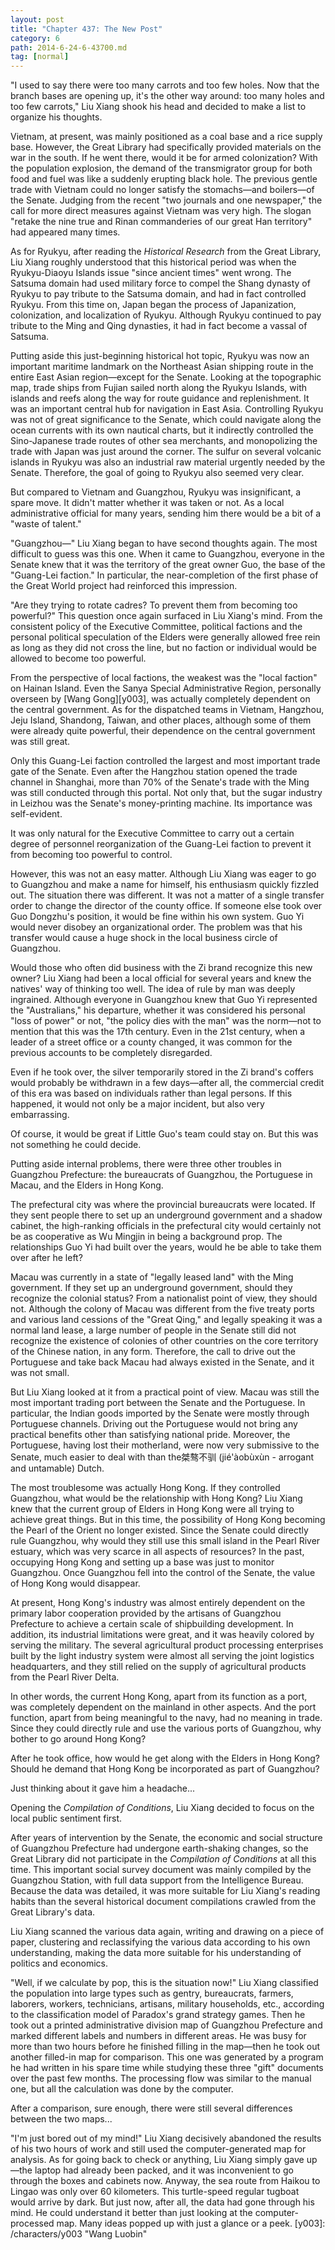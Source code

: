 ```yaml
---
layout: post
title: "Chapter 437: The New Post"
category: 6
path: 2014-6-24-6-43700.md
tag: [normal]
---
```


"I used to say there were too many carrots and too few holes. Now that the branch bases are opening up, it's the other way around: too many holes and too few carrots," Liu Xiang shook his head and decided to make a list to organize his thoughts.

Vietnam, at present, was mainly positioned as a coal base and a rice supply base. However, the Great Library had specifically provided materials on the war in the south. If he went there, would it be for armed colonization? With the population explosion, the demand of the transmigrator group for both food and fuel was like a suddenly erupting black hole. The previous gentle trade with Vietnam could no longer satisfy the stomachs—and boilers—of the Senate. Judging from the recent "two journals and one newspaper," the call for more direct measures against Vietnam was very high. The slogan "retake the nine true and Rinan commanderies of our great Han territory" had appeared many times.

As for Ryukyu, after reading the *Historical Research* from the Great Library, Liu Xiang roughly understood that this historical period was when the Ryukyu-Diaoyu Islands issue "since ancient times" went wrong. The Satsuma domain had used military force to compel the Shang dynasty of Ryukyu to pay tribute to the Satsuma domain, and had in fact controlled Ryukyu. From this time on, Japan began the process of Japanization, colonization, and localization of Ryukyu. Although Ryukyu continued to pay tribute to the Ming and Qing dynasties, it had in fact become a vassal of Satsuma.

Putting aside this just-beginning historical hot topic, Ryukyu was now an important maritime landmark on the Northeast Asian shipping route in the entire East Asian region—except for the Senate. Looking at the topographic map, trade ships from Fujian sailed north along the Ryukyu Islands, with islands and reefs along the way for route guidance and replenishment. It was an important central hub for navigation in East Asia. Controlling Ryukyu was not of great significance to the Senate, which could navigate along the ocean currents with its own nautical charts, but it indirectly controlled the Sino-Japanese trade routes of other sea merchants, and monopolizing the trade with Japan was just around the corner. The sulfur on several volcanic islands in Ryukyu was also an industrial raw material urgently needed by the Senate. Therefore, the goal of going to Ryukyu also seemed very clear.

But compared to Vietnam and Guangzhou, Ryukyu was insignificant, a spare move. It didn't matter whether it was taken or not. As a local administrative official for many years, sending him there would be a bit of a "waste of talent."

"Guangzhou—" Liu Xiang began to have second thoughts again. The most difficult to guess was this one. When it came to Guangzhou, everyone in the Senate knew that it was the territory of the great owner Guo, the base of the "Guang-Lei faction." In particular, the near-completion of the first phase of the Great World project had reinforced this impression.

"Are they trying to rotate cadres? To prevent them from becoming too powerful?" This question once again surfaced in Liu Xiang's mind. From the consistent policy of the Executive Committee, political factions and the personal political speculation of the Elders were generally allowed free rein as long as they did not cross the line, but no faction or individual would be allowed to become too powerful.

From the perspective of local factions, the weakest was the "local faction" on Hainan Island. Even the Sanya Special Administrative Region, personally overseen by [Wang Gong][y003], was actually completely dependent on the central government. As for the dispatched teams in Vietnam, Hangzhou, Jeju Island, Shandong, Taiwan, and other places, although some of them were already quite powerful, their dependence on the central government was still great.

Only this Guang-Lei faction controlled the largest and most important trade gate of the Senate. Even after the Hangzhou station opened the trade channel in Shanghai, more than 70% of the Senate's trade with the Ming was still conducted through this portal. Not only that, but the sugar industry in Leizhou was the Senate's money-printing machine. Its importance was self-evident.

It was only natural for the Executive Committee to carry out a certain degree of personnel reorganization of the Guang-Lei faction to prevent it from becoming too powerful to control.

However, this was not an easy matter. Although Liu Xiang was eager to go to Guangzhou and make a name for himself, his enthusiasm quickly fizzled out. The situation there was different. It was not a matter of a single transfer order to change the director of the county office. If someone else took over Guo Dongzhu's position, it would be fine within his own system. Guo Yi would never disobey an organizational order. The problem was that his transfer would cause a huge shock in the local business circle of Guangzhou.

Would those who often did business with the Zi brand recognize this new owner? Liu Xiang had been a local official for several years and knew the natives' way of thinking too well. The idea of rule by man was deeply ingrained. Although everyone in Guangzhou knew that Guo Yi represented the "Australians," his departure, whether it was considered his personal "loss of power" or not, "the policy dies with the man" was the norm—not to mention that this was the 17th century. Even in the 21st century, when a leader of a street office or a county changed, it was common for the previous accounts to be completely disregarded.

Even if he took over, the silver temporarily stored in the Zi brand's coffers would probably be withdrawn in a few days—after all, the commercial credit of this era was based on individuals rather than legal persons. If this happened, it would not only be a major incident, but also very embarrassing.

Of course, it would be great if Little Guo's team could stay on. But this was not something he could decide.

Putting aside internal problems, there were three other troubles in Guangzhou Prefecture: the bureaucrats of Guangzhou, the Portuguese in Macau, and the Elders in Hong Kong.

The prefectural city was where the provincial bureaucrats were located. If they sent people there to set up an underground government and a shadow cabinet, the high-ranking officials in the prefectural city would certainly not be as cooperative as Wu Mingjin in being a background prop. The relationships Guo Yi had built over the years, would he be able to take them over after he left?

Macau was currently in a state of "legally leased land" with the Ming government. If they set up an underground government, should they recognize the colonial status? From a nationalist point of view, they should not. Although the colony of Macau was different from the five treaty ports and various land cessions of the "Great Qing," and legally speaking it was a normal land lease, a large number of people in the Senate still did not recognize the existence of colonies of other countries on the core territory of the Chinese nation, in any form. Therefore, the call to drive out the Portuguese and take back Macau had always existed in the Senate, and it was not small.

But Liu Xiang looked at it from a practical point of view. Macau was still the most important trading port between the Senate and the Portuguese. In particular, the Indian goods imported by the Senate were mostly through Portuguese channels. Driving out the Portuguese would not bring any practical benefits other than satisfying national pride. Moreover, the Portuguese, having lost their motherland, were now very submissive to the Senate, much easier to deal with than the桀骜不驯 (jié'àobùxùn - arrogant and untamable) Dutch.

The most troublesome was actually Hong Kong. If they controlled Guangzhou, what would be the relationship with Hong Kong? Liu Xiang knew that the current group of Elders in Hong Kong were all trying to achieve great things. But in this time, the possibility of Hong Kong becoming the Pearl of the Orient no longer existed. Since the Senate could directly rule Guangzhou, why would they still use this small island in the Pearl River estuary, which was very scarce in all aspects of resources? In the past, occupying Hong Kong and setting up a base was just to monitor Guangzhou. Once Guangzhou fell into the control of the Senate, the value of Hong Kong would disappear.

At present, Hong Kong's industry was almost entirely dependent on the primary labor cooperation provided by the artisans of Guangzhou Prefecture to achieve a certain scale of shipbuilding development. In addition, its industrial limitations were great, and it was heavily colored by serving the military. The several agricultural product processing enterprises built by the light industry system were almost all serving the joint logistics headquarters, and they still relied on the supply of agricultural products from the Pearl River Delta.

In other words, the current Hong Kong, apart from its function as a port, was completely dependent on the mainland in other aspects. And the port function, apart from being meaningful to the navy, had no meaning in trade. Since they could directly rule and use the various ports of Guangzhou, why bother to go around Hong Kong?

After he took office, how would he get along with the Elders in Hong Kong? Should he demand that Hong Kong be incorporated as part of Guangzhou?

Just thinking about it gave him a headache...

Opening the *Compilation of Conditions*, Liu Xiang decided to focus on the local public sentiment first.

After years of intervention by the Senate, the economic and social structure of Guangzhou Prefecture had undergone earth-shaking changes, so the Great Library did not participate in the *Compilation of Conditions* at all this time. This important social survey document was mainly compiled by the Guangzhou Station, with full data support from the Intelligence Bureau. Because the data was detailed, it was more suitable for Liu Xiang's reading habits than the several historical document compilations crawled from the Great Library's data.

Liu Xiang scanned the various data again, writing and drawing on a piece of paper, clustering and reclassifying the various data according to his own understanding, making the data more suitable for his understanding of politics and economics.

"Well, if we calculate by pop, this is the situation now!" Liu Xiang classified the population into large types such as gentry, bureaucrats, farmers, laborers, workers, technicians, artisans, military households, etc., according to the classification model of Paradox's grand strategy games. Then he took out a printed administrative division map of Guangzhou Prefecture and marked different labels and numbers in different areas. He was busy for more than two hours before he finished filling in the map—then he took out another filled-in map for comparison. This one was generated by a program he had written in his spare time while studying these three "gift" documents over the past few months. The processing flow was similar to the manual one, but all the calculation was done by the computer.

After a comparison, sure enough, there were still several differences between the two maps...

"I'm just bored out of my mind!" Liu Xiang decisively abandoned the results of his two hours of work and still used the computer-generated map for analysis. As for going back to check or anything, Liu Xiang simply gave up—the laptop had already been packed, and it was inconvenient to go through the boxes and cabinets now. Anyway, the sea route from Haikou to Lingao was only over 60 kilometers. This turtle-speed regular tugboat would arrive by dark. But just now, after all, the data had gone through his mind. He could understand it better than just looking at the computer-processed map. Many ideas popped up with just a glance or a peek.
[y003]: /characters/y003 "Wang Luobin"